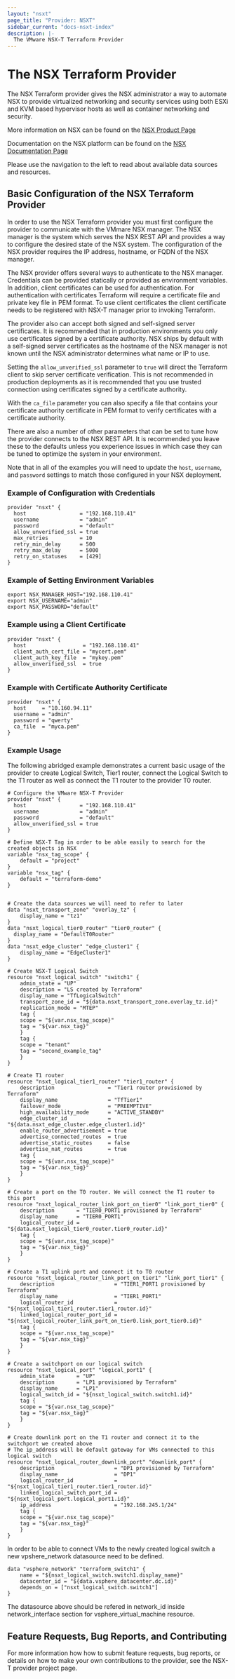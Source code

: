 ```yaml
---
layout: "nsxt"
page_title: "Provider: NSXT"
sidebar_current: "docs-nsxt-index"
description: |-
  The VMware NSX-T Terraform Provider
---
```


# The NSX Terraform Provider

The NSX Terraform provider gives the NSX administrator a way to automate NSX to provide virtualized networking and security services using both ESXi and KVM based hypervisor hosts as well as container networking and security.

More information on NSX can be found on the [NSX Product Page](https://www.vmware.com/products/nsx.html)

Documentation on the NSX platform can be found on the [NSX Documentation Page](https://docs.vmware.com/en/VMware-NSX-T/index.html)

Please use the navigation to the left to read about available data sources and resources.

## Basic Configuration of the NSX Terraform Provider

In order to use the NSX Terraform provider you must first configure the provider to communicate with the VMmare NSX manager. The NSX manager is the system which serves the NSX REST API and provides a way to configure the desired state of the NSX system. The configuration of the NSX provider requires the IP address, hostname, or FQDN of the NSX manager.

The NSX provider offers several ways to authenticate to the NSX manager. Credentials can be provided statically or provided as environment variables. In addition, client certificates can be used for authentication. For authentication with certificates Terraform will require a certificate file and private key file in PEM format. To use client certificates the client certificate needs to be registered with NSX-T manager prior to invoking Terraform.

The provider also can accept both signed and self-signed server certificates. It is recommended that in production environments you only use certificates signed by a certificate authority. NSX ships by default with a self-signed server certificates as the hostname of the NSX manager is not known until the NSX administrator determines what name or IP to use.

Setting the `allow_unverified_ssl` parameter to `true` will direct the Terraform client to skip server certificate verification. This is not recommended in production deployments as it is recommended that you use trusted connection using certificates signed by a certificate authority.

With the `ca_file` parameter you can also specify a file that contains your certificate authority certificate in PEM format to verify certificates with a certificate authority.

There are also a number of other parameters that can be set to tune how the provider connects to the NSX REST API. It is recommended you leave these to the defaults unless you experience issues in which case they can be tuned to optimize the system in your environment.

Note that in all of the examples you will need to update the `host`, `username`, and `password` settings to match those configured in your NSX deployment.

### Example of Configuration with Credentials

```hcl
provider "nsxt" {
  host                 = "192.168.110.41"
  username             = "admin"
  password             = "default"
  allow_unverified_ssl = true
  max_retries          = 10
  retry_min_delay      = 500
  retry_max_delay      = 5000
  retry_on_statuses    = [429]
}

```

### Example of Setting Environment Variables

```hcl
export NSX_MANAGER_HOST="192.168.110.41"
export NSX_USERNAME="admin"
export NSX_PASSWORD="default"
```

### Example using a Client Certificate

```hcl
provider "nsxt" {
  host                  = "192.168.110.41"
  client_auth_cert_file = "mycert.pem"
  client_auth_key_file  = "mykey.pem"
  allow_unverified_ssl  = true
}

```

### Example with Certificate Authority Certificate

```hcl
provider "nsxt" {
  host     = "10.160.94.11"
  username = "admin"
  password = "qwerty"
  ca_file  = "myca.pem"
}

```

### Example Usage

The following abridged example demonstrates a current basic usage of the provider to create Logical Switch, Tier1 router, connect the Logical Switch to the T1 router as well as connect the T1 router to the provider T0 router.

```hcl
# Configure the VMware NSX-T Provider
provider "nsxt" {
  host                 = "192.168.110.41"
  username             = "admin"
  password             = "default"
  allow_unverified_ssl = true
}

# Define NSX-T Tag in order to be able easily to search for the created objects in NSX
variable "nsx_tag_scope" {
    default = "project"
}
variable "nsx_tag" {
    default = "terraform-demo"
}


# Create the data sources we will need to refer to later
data "nsxt_transport_zone" "overlay_tz" {
    display_name = "tz1"
}
data "nsxt_logical_tier0_router" "tier0_router" {
  display_name = "DefaultT0Router"
}
data "nsxt_edge_cluster" "edge_cluster1" {
    display_name = "EdgeCluster1"
}

# Create NSX-T Logical Switch
resource "nsxt_logical_switch" "switch1" {
    admin_state = "UP"
    description = "LS created by Terraform"
    display_name = "TfLogicalSwitch"
    transport_zone_id = "${data.nsxt_transport_zone.overlay_tz.id}"
    replication_mode = "MTEP"
    tag {
	scope = "${var.nsx_tag_scope}"
	tag = "${var.nsx_tag}"
    }
    tag {
	scope = "tenant"
	tag = "second_example_tag"
    }
}

# Create T1 router
resource "nsxt_logical_tier1_router" "tier1_router" {
    description                 = "Tier1 router provisioned by Terraform"
    display_name                = "TfTier1"
    failover_mode               = "PREEMPTIVE"
    high_availability_mode      = "ACTIVE_STANDBY"
    edge_cluster_id             = "${data.nsxt_edge_cluster.edge_cluster1.id}"
    enable_router_advertisement = true
    advertise_connected_routes  = true
    advertise_static_routes     = false
    advertise_nat_routes        = true
    tag {
	scope = "${var.nsx_tag_scope}"
	tag = "${var.nsx_tag}"
    }
}

# Create a port on the T0 router. We will connect the T1 router to this port
resource "nsxt_logical_router_link_port_on_tier0" "link_port_tier0" {
    description       = "TIER0_PORT1 provisioned by Terraform"
    display_name      = "TIER0_PORT1"
    logical_router_id = "${data.nsxt_logical_tier0_router.tier0_router.id}"
    tag {
	scope = "${var.nsx_tag_scope}"
	tag = "${var.nsx_tag}"
    }
}

# Create a T1 uplink port and connect it to T0 router
resource "nsxt_logical_router_link_port_on_tier1" "link_port_tier1" {
    description                   = "TIER1_PORT1 provisioned by Terraform"
    display_name                  = "TIER1_PORT1"
    logical_router_id             = "${nsxt_logical_tier1_router.tier1_router.id}"
    linked_logical_router_port_id = "${nsxt_logical_router_link_port_on_tier0.link_port_tier0.id}"
    tag {
	scope = "${var.nsx_tag_scope}"
	tag = "${var.nsx_tag}"
    }
}

# Create a switchport on our logical switch
resource "nsxt_logical_port" "logical_port1" {
    admin_state       = "UP"
    description       = "LP1 provisioned by Terraform"
    display_name      = "LP1"
    logical_switch_id = "${nsxt_logical_switch.switch1.id}"
    tag {
	scope = "${var.nsx_tag_scope}"
	tag = "${var.nsx_tag}"
    }
}

# Create downlink port on the T1 router and connect it to the switchport we created above
# The ip_address will be default gateway for VMs connected to this logical switch
resource "nsxt_logical_router_downlink_port" "downlink_port" {
    description                   = "DP1 provisioned by Terraform"
    display_name                  = "DP1"
    logical_router_id             = "${nsxt_logical_tier1_router.tier1_router.id}"
    linked_logical_switch_port_id = "${nsxt_logical_port.logical_port1.id}"
    ip_address                    = "192.168.245.1/24"
    tag {
	scope = "${var.nsx_tag_scope}"
	tag = "${var.nsx_tag}"
    }
}

```

In order to be able to connect VMs to the newly created logical switch a new vpshere_network datasource need to be defined.
```hcl
data "vsphere_network" "terraform_switch1" {
    name = "${nsxt_logical_switch.switch1.display_name}"
    datacenter_id = "${data.vsphere_datacenter.dc.id}"
    depends_on = ["nsxt_logical_switch.switch1"]
}

```
The datasource above should be refered in network_id inside network_interface section for vsphere_virtual_machine resource.

## Feature Requests, Bug Reports, and Contributing

For more information how how to submit feature requests, bug reports, or details on how to make your own contributions to the provider, see the NSX-T provider project page.
